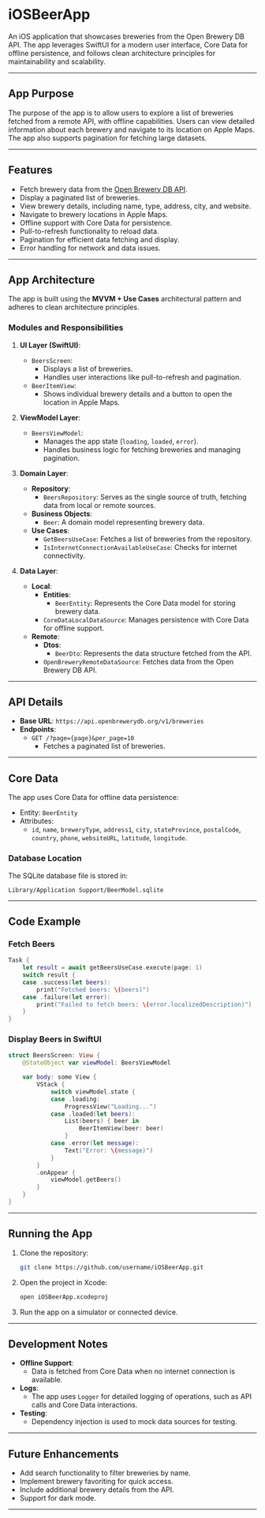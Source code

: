
# **iOSBeerApp**

An iOS application that showcases breweries from the Open Brewery DB API. The app leverages SwiftUI for a modern user interface, Core Data for offline persistence, and follows clean architecture principles for maintainability and scalability.

---

## **App Purpose**

The purpose of the app is to allow users to explore a list of breweries fetched from a remote API, with offline capabilities. Users can view detailed information about each brewery and navigate to its location on Apple Maps. The app also supports pagination for fetching large datasets.

---

## **Features**

- Fetch brewery data from the [Open Brewery DB API](https://api.openbrewerydb.org/v1/breweries).
- Display a paginated list of breweries.
- View brewery details, including name, type, address, city, and website.
- Navigate to brewery locations in Apple Maps.
- Offline support with Core Data for persistence.
- Pull-to-refresh functionality to reload data.
- Pagination for efficient data fetching and display.
- Error handling for network and data issues.

---

## **App Architecture**

The app is built using the **MVVM + Use Cases** architectural pattern and adheres to clean architecture principles.

### **Modules and Responsibilities**

1. **UI Layer (SwiftUI)**:
   - `BeersScreen`:
     - Displays a list of breweries.
     - Handles user interactions like pull-to-refresh and pagination.
   - `BeerItemView`:
     - Shows individual brewery details and a button to open the location in Apple Maps.
     
2. **ViewModel Layer**:
   - `BeersViewModel`:
     - Manages the app state (`loading`, `loaded`, `error`).
     - Handles business logic for fetching breweries and managing pagination.

3. **Domain Layer**:
   - **Repository**:
     - `BeersRepository`: Serves as the single source of truth, fetching data from local or remote sources.
   - **Business Objects**:
     - `Beer`: A domain model representing brewery data.
   - **Use Cases**:
     - `GetBeersUseCase`: Fetches a list of breweries from the repository.
     - `IsInternetConnectionAvailableUseCase`: Checks for internet connectivity.

4. **Data Layer**:
   - **Local**:
     - **Entities**:
       - `BeerEntity`: Represents the Core Data model for storing brewery data.
     - `CoreDataLocalDataSource`: Manages persistence with Core Data for offline support.
   - **Remote**:
     - **Dtos**:
       - `BeerDto`: Represents the data structure fetched from the API.
     - `OpenBreweryRemoteDataSource`: Fetches data from the Open Brewery DB API.

---

## **API Details**

- **Base URL**: `https://api.openbrewerydb.org/v1/breweries`
- **Endpoints**:
  - `GET /?page={page}&per_page=10`
    - Fetches a paginated list of breweries.

---

## **Core Data**

The app uses Core Data for offline data persistence:
- Entity: `BeerEntity`
- Attributes:
  - `id`, `name`, `breweryType`, `address1`, `city`, `stateProvince`, `postalCode`, `country`, `phone`, `websiteURL`, `latitude`, `longitude`.

### **Database Location**

The SQLite database file is stored in:
```
Library/Application Support/BeerModel.sqlite
```

---

## **Code Example**

### Fetch Beers
```swift
Task {
    let result = await getBeersUseCase.execute(page: 1)
    switch result {
    case .success(let beers):
        print("Fetched beers: \(beers)")
    case .failure(let error):
        print("Failed to fetch beers: \(error.localizedDescription)")
    }
}
```

### Display Beers in SwiftUI
```swift
struct BeersScreen: View {
    @StateObject var viewModel: BeersViewModel

    var body: some View {
        VStack {
            switch viewModel.state {
            case .loading:
                ProgressView("Loading...")
            case .loaded(let beers):
                List(beers) { beer in
                    BeerItemView(beer: beer)
                }
            case .error(let message):
                Text("Error: \(message)")
            }
        }
        .onAppear {
            viewModel.getBeers()
        }
    }
}
```

---

## **Running the App**

1. Clone the repository:
   ```bash
   git clone https://github.com/username/iOSBeerApp.git
   ```
2. Open the project in Xcode:
   ```bash
   open iOSBeerApp.xcodeproj
   ```
3. Run the app on a simulator or connected device.

---

## **Development Notes**

- **Offline Support**:
  - Data is fetched from Core Data when no internet connection is available.
- **Logs**:
  - The app uses `Logger` for detailed logging of operations, such as API calls and Core Data interactions.
- **Testing**:
  - Dependency injection is used to mock data sources for testing.

---

## **Future Enhancements**

- Add search functionality to filter breweries by name.
- Implement brewery favoriting for quick access.
- Include additional brewery details from the API.
- Support for dark mode.

---
